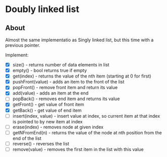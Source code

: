 # Doubly linked list

## About
Almost the same implementatio as Singly linked list, but this time with a previous pointer. 

Implement:

- [x] size() - returns number of data elements in list
- [x] empty() - bool returns true if empty
- [x] get(index) - returns the value of the nth item (starting at 0 for first)
- [x] pushFront(value) - adds an item to the front of the list
- [x] popFront() - remove front item and return its value
- [x] add(value) - adds an item at the end
- [ ] popBack() - removes end item and returns its value
- [x] getFront() - get value of front item
- [x] getBack() - get value of end item
- [ ] insert(index, value) - insert value at index, so current item at that index is pointed to by new item at index
- [ ] erase(index) - removes node at given index
- [ ] getNFromEnd(n) - returns the value of the node at nth position from the end of the list
- [ ] reverse() - reverses the list
- [ ] remove(value) - removes the first item in the list with this value

